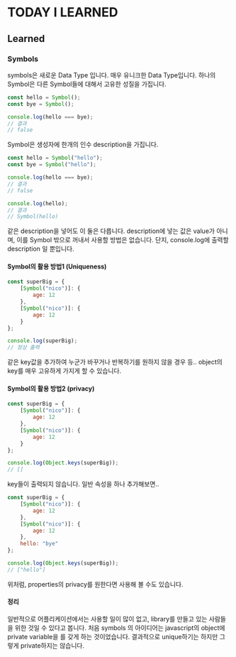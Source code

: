 # TODAY I LEARNED

## Learned

### Symbols

symbols은 새로운 Data Type 입니다. 매우 유니크한 Data Type입니다.
하나의 Symbol은 다른 Symbol들에 대해서 고유한 성질을 가집니다.

```javascript
const hello = Symbol();
const bye = Symbol();

console.log(hello === bye);
// 결과
// false
```

Symbol은 생성자에 한개의 인수 description을 가집니다.

```javascript
const hello = Symbol("hello");
const bye = Symbol("hello");

console.log(hello === bye);
// 결과
// false

console.log(hello);
// 결과
// Symbol(hello)
```

같은 description을 넣어도 이 둘은 다릅니다.
description에 넣는 값은 value가 아니며, 이를 Symbol 밖으로 꺼내서 사용할 방법은 없습니다.
단지, console.log에 출력할 description 일 뿐입니다.

#### Symbol의 활용 방법1 (Uniqueness)

```javascript
const superBig = {
    [Symbol("nico")]: {
        age: 12
    },
    [Symbol("nico")]: {
        age: 12
    }
};

console.log(superBig);
// 정상 출력
```

같은 key값을 추가하여 누군가 바꾸거나 반복하기를 원하지 않을 경우 등.. object의 key를 매우 고유하게 가지게 할 수 있습니다.

#### Symbol의 활용 방법2 (privacy)

```javascript
const superBig = {
    [Symbol("nico")]: {
        age: 12
    },
    [Symbol("nico")]: {
        age: 12
    }
};

console.log(Object.keys(superBig));
// []
```

key들이 출력되지 않습니다. 일반 속성을 하나 추가해보면..

```javascript
const superBig = {
    [Symbol("nico")]: {
        age: 12
    },
    [Symbol("nico")]: {
        age: 12
    },
    hello: "bye"
};

console.log(Object.keys(superBig));
// ["hello"]
```

위처럼, properties의 privacy를 원한다면 사용해 볼 수도 있습니다.

#### 정리

일반적으로 어플리케이션에서는 사용할 일이 많이 없고, library를 만들고 있는 사람들을 위한 것일 수 있다고 봅니다.
처음 symbols 의 아이디어는 javascript의 object에 private variable을 를 갖게 하는 것이었습니다.
결과적으로 unique하기는 하지만 그렇게 private하지는 않습니다.

